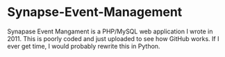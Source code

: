Synapse-Event-Management
========================

Synapase Event Mangament is a PHP/MySQL web application I wrote in 2011. This is poorly coded and just uploaded to see how GitHub works. If I ever get time, I would probably rewrite this in Python. 
